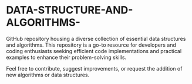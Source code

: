 # DATA-STRUCTURE-AND-ALGORITHMS-
 GitHub repository housing a diverse collection of essential data structures and algorithms. This repository is a go-to resource for developers and coding enthusiasts seeking efficient code implementations and practical examples to enhance their problem-solving skills.

Feel free to contribute, suggest improvements, or request the addition of new algorithms or data structures.
